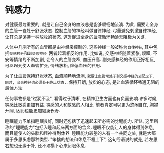 # 钝感力

对健康最为重要的, 就是让自己全身的血液总是能够顺畅地流淌. 为此, 需要让全身的血管一直处于舒张状态. 控制血管的神经叫做自律神经. 尽量避免刺激自律神经, 让其总是保持一种放松的状态. 这对促进全身的血液循环畅通无阻极为关键.

人体中几乎所有的血管都是由神经来控制的. 这些神经一般被称为`自律神经`, 其中包括`交感神经`和`副交感神经`, 两者起着相反的作用. 比如说, 交感神经随着紧张, 烦躁, 不安等情绪的不断加剧, 会令人的血管变窄, 血压升高. 副交感神经的作用正好相反, 可以起到使人血管扩张, 情绪放松, 降低血压的作用.

为了让血管保持舒张状态, 血液顺畅地流淌, `就要让血管常处于副交感神经的支配之下. 同时, 交感神经也必须处于静止状态.`. 保持开朗, 放松的心态, 是让血液循环畅通无阻的最佳方法.

任何事物都是"过犹不及", 看得过于清晰, 在精神卫生方面也有负面影响.许多时候, 钝感比敏感更加有益. 钝感的人和敏感的人相比, 前者肯定可以更为悠闲自在, 胸襟开阔, 因此也能更加健康长寿.

睡眠能力不单指睡眠良好, 同时还包括了迅速起床所必需的觉醒能力. 所以, 这里所称的"睡眠能力"包括入睡和起床两方面的含义. 睡眠不仅能让人的身体得到休息, 而且能使人的头脑和精神得到休养. 睡眠能力较差的人有一个共同之处, 就是大都属于多思多虑那种类型. "笨拙的想法和休息不相上下", 这句俗语说的就是, 若左思右想也无事于补, 还不如横下心来闭眼休息.
